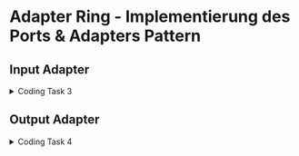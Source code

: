 # Adapter Ring - Implementierung des Ports & Adapters Pattern

##  Input Adapter

<details>
   <summary>Coding Task 3</summary>

<b>Erstelle einen Input Adapter für den eingehenden Use Case</b>
<br/>
<ol>
<li>Erstelle das Package <i>adapter.in</i> als Subpackage von <i>vehicle</i> und erstelle den Interface Adapter <i>VehicleController</i></li>
<li>Implementiere die technische HTTP Schnittstelle zur Anlage eines Fahrzeugs und nutze hierfür den Use Case <i>VehicleCommand</i></li>
<li>Erstelle das DTO <i>VehicleResource</i> (siehe Vorlage) und ein Mapper (<i>VehicleWebMapper</i>) für das DTO</li>.
<li>Ignoriere Details des Frameworks und des REST Architekturstils bei der Implementierung</li>

</ol>

<details>
      <summary>VehicleResource</summary>

   ```java
public class VehicleResource {
    
    private String vin;
    private VehicleMotionDataResource vehicleMotionData;
    private VehicleMasterDataResource vehicleMasterData;

    public VehicleMasterDataResource getVehicleMasterData() {
        return vehicleMasterData;
    }

    public void setVehicleMasterData(VehicleMasterDataResource vehicleMasterData) {
        this.vehicleMasterData = vehicleMasterData;
    }

    public String getVin() {
        return vin;
    }

    public void setVin(String vin) {
        this.vin = vin;
    }

    public VehicleMotionDataResource getVehicleMotionData() {
        return vehicleMotionData;
    }

    public void setVehicleMotionData(VehicleMotionDataResource vehicleMotionData) {
        this.vehicleMotionData = vehicleMotionData;
    }
}

   ```
</details>

</details>

## Output Adapter

<details>
   <summary>Coding Task 4</summary>

<b>Erstelle die Output Adapter für die ausgehenden Use Cases</b>
<br/>
<ol>
<li>Erstelle das Package <i>adapter.out</i> als Subpackage von <i>vehicle</i></li> und erstelle das Datenbank Repository <i>VehicleDbRepository</i></li>
<li>Implementiere den Use Case <i>VehicleRepository</i></li>
<li>Führe das DTO <i>VehicleDbEntity</i> (siehe Vorlage) sowie den Mapper <i>VehicleDbMapper</i> ein</li>.
<li>Ignoriere Details des Frameworks bei der Implementierung</li>

</ol>

<details>
      <summary>VehicleDbEntity</summary>

   ```java
public class VehicleDbEntity {

    private String vin;
    private String licensePlate;

    public String getVin() {
        return vin;
    }

    public void setVin(String vin) {
        this.vin = vin;
    }

    public String getLicensePlate() {
        return licensePlate;
    }

    public void setLicensePlate(String licensePlate) {
        this.licensePlate = licensePlate;
    }
}

   ```
   </details>

</details>
